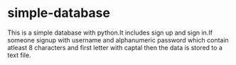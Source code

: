 # simple-database
This is a simple database with python.It includes sign up and sign in.If someone signup with username and alphanumeric password which contain atleast 8 characters and first letter with captal then the data is stored to a text file.
